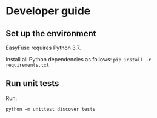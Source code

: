 # Developer guide

## Set up the environment

EasyFuse requires Python 3.7.

Install all Python dependencies as follows: `pip install -r requirements.txt`

## Run unit tests

Run:
```
python -m unittest discover tests
```